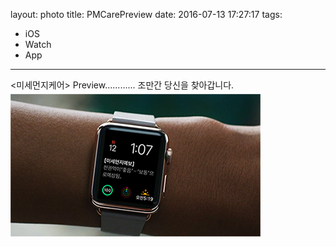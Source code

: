 layout: photo
title: PMCarePreview
date: 2016-07-13 17:27:17
tags:
- iOS
- Watch
- App
---
<div>
<div style="position:relative;float:top;">
<미세먼지케어> Preview............
조만간 당신을 찾아갑니다.
</div>
<div style="position:relative;float:left;top:5px;">
<img src="/2016/07/13/PMCarePreview/preview.jpg" width="400px" height="228px">
</div>

</div>